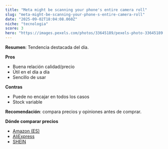 ```yaml
---
title: "Meta might be scanning your phone's entire camera roll"
slug: "meta-might-be-scanning-your-phone-s-entire-camera-roll"
date: "2025-09-02T18:04:08.060Z"
niche: "tecnologia"
score: 3
hero: "https://images.pexels.com/photos/33645189/pexels-photo-33645189.jpeg?auto=compress&cs=tinysrgb&fit=crop&h=627&w=1200&auto=compress&cs=tinysrgb&w=1024&h=576&fit=crop"
---
```


**Resumen**: Tendencia destacada del día.

**Pros**
- Buena relación calidad/precio
- Útil en el día a día
- Sencillo de usar

**Contras**
- Puede no encajar en todos los casos
- Stock variable

**Recomendación**: compara precios y opiniones antes de comprar.

**Dónde comparar precios**
- [Amazon (ES)](https://www.amazon.es/s?k=Meta+might+be+scanning+your+phone%27s+entire+camera+roll&language=es_ES&tag=teknovashop25-21)
- [AliExpress](https://es.aliexpress.com/wholesale?SearchText=Meta+might+be+scanning+your+phone%27s+entire+camera+roll)
- [SHEIN](https://es.shein.com/pdsearch?keyword=Meta+might+be+scanning+your+phone%27s+entire+camera+roll)
